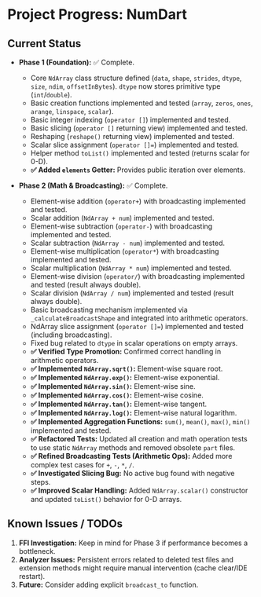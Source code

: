 <!-- Version: 1.8 | Last Updated: 2025-04-05 | Updated By: Cline -->

# Project Progress: NumDart

## Current Status

- **Phase 1 (Foundation):** ✅ Complete.
  - Core `NdArray` class structure defined (`data`, `shape`, `strides`, `dtype`,
    `size`, `ndim`, `offsetInBytes`). `dtype` now stores primitive type
    (`int`/`double`).
  - Basic creation functions implemented and tested (`array`, `zeros`, `ones`,
    `arange`, `linspace`, `scalar`).
  - Basic integer indexing (`operator []`) implemented and tested.
  - Basic slicing (`operator []` returning view) implemented and tested.
  - Reshaping (`reshape()` returning view) implemented and tested.
  - Scalar slice assignment (`operator []=`) implemented and tested.
  - Helper method `toList()` implemented and tested (returns scalar for 0-D).
  - **✅ Added `elements` Getter:** Provides public iteration over elements.

- **Phase 2 (Math & Broadcasting):** ✅ Complete.
  - Element-wise addition (`operator+`) with broadcasting implemented and
    tested.
  - Scalar addition (`NdArray + num`) implemented and tested.
  - Element-wise subtraction (`operator-`) with broadcasting implemented and
    tested.
  - Scalar subtraction (`NdArray - num`) implemented and tested.
  - Element-wise multiplication (`operator*`) with broadcasting implemented and
    tested.
  - Scalar multiplication (`NdArray * num`) implemented and tested.
  - Element-wise division (`operator/`) with broadcasting implemented and tested
    (result always double).
  - Scalar division (`NdArray / num`) implemented and tested (result always
    double).
  - Basic broadcasting mechanism implemented via `_calculateBroadcastShape` and
    integrated into arithmetic operators.
  - NdArray slice assignment (`operator []=`) implemented and tested (including
    broadcasting).
  - Fixed bug related to `dtype` in scalar operations on empty arrays.
  - **✅ Verified Type Promotion:** Confirmed correct handling in arithmetic
    operators.
  - **✅ Implemented `NdArray.sqrt()`:** Element-wise square root.
  - **✅ Implemented `NdArray.exp()`:** Element-wise exponential.
  - **✅ Implemented `NdArray.sin()`:** Element-wise sine.
  - **✅ Implemented `NdArray.cos()`:** Element-wise cosine.
  - **✅ Implemented `NdArray.tan()`:** Element-wise tangent.
  - **✅ Implemented `NdArray.log()`:** Element-wise natural logarithm.
  - **✅ Implemented Aggregation Functions:** `sum()`, `mean()`, `max()`,
    `min()` implemented and tested.
  - **✅ Refactored Tests:** Updated all creation and math operation tests to
    use static `NdArray` methods and removed obsolete `part` files.
  - **✅ Refined Broadcasting Tests (Arithmetic Ops):** Added more complex test
    cases for `+`, `-`, `*`, `/`.
  - **✅ Investigated Slicing Bug:** No active bug found with negative steps.
  - **✅ Improved Scalar Handling:** Added `NdArray.scalar()` constructor and
    updated `toList()` behavior for 0-D arrays.

## Known Issues / TODOs

1. **FFI Investigation:** Keep in mind for Phase 3 if performance becomes a
   bottleneck.
2. **Analyzer Issues:** Persistent errors related to deleted test files and
   extension methods might require manual intervention (cache clear/IDE
   restart).
3. **Future:** Consider adding explicit `broadcast_to` function.
